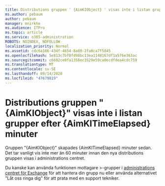 ```yaml
---
title: Distributions gruppen ' {AimKIObject} ' visas inte i listan grupper efter {AimKITimeElapsed} minuter
ms.author: pebaum
author: pebaum
manager: mnirkhe
ms.audience: ITPro
ms.topic: article
ms.service: o365-administration
ROBOTS: NOINDEX, NOFOLLOW
localization_priority: Normal
ms.assetid: cdc6a166-434f-4654-8a80-2fa8ca7f5845
ms.openlocfilehash: 5e813c7bf0fd98bc13ea1148167df1a576e363ac
ms.sourcegitcommit: c6692ce0fa1358ec3529e59ca0ecdfdea4cdc759
ms.translationtype: MT
ms.contentlocale: sv-SE
ms.lasthandoff: 09/14/2020
ms.locfileid: "47679819"
---
```

# <a name="distribution-group-aimkiobject-not-showing-in-groups-list-after-aimkitimeelapsed-minutes"></a>Distributions gruppen "{AimKIObject}" visas inte i listan grupper efter {AimKITimeElapsed} minuter

Gruppen "{AimKIObject}" skapades {AimKITimeElapsed} minuter sedan. Det tar vanligt vis inte mer än 60 minuter innan den nya distributions gruppen visas i administrations centret.
  
Du kanske kan använda funktionen mottagare >-grupper i [administrations centret för Exchange](https://outlook.office365.com/ecp/?rfr=Admin_o365&amp;exsvurl=1&amp;mkt=en-US.aspx) för att hantera din grupp nu eller använda alternativet "Låt oss ringa dig" för att prata med en support tekniker. 
  